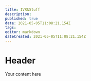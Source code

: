 ```yaml
---
title: IVR&Stuff
description: 
published: true
date: 2021-05-05T11:08:21.154Z
tags: 
editor: markdown
dateCreated: 2021-05-05T11:08:21.154Z
---
```


# Header
Your content here